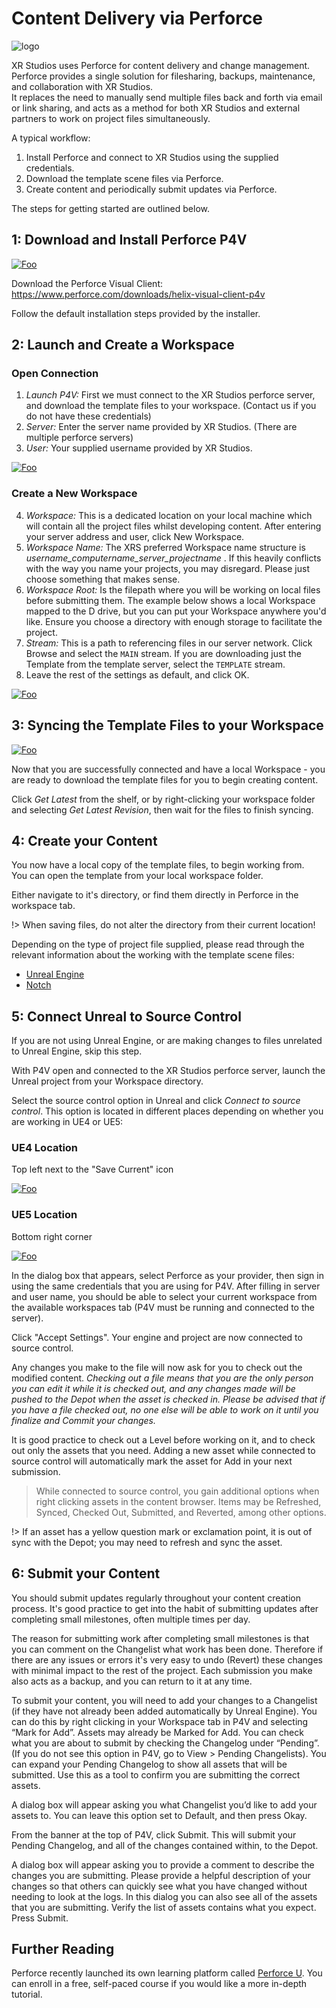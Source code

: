 # Content Delivery via Perforce

![logo](../../img/p4v/flowchart.png)

XR Studios uses Perforce for content delivery and change management.
Perforce provides a single solution for filesharing, backups, maintenance, and collaboration with XR Studios.  
It replaces the need to manually send multiple files back and forth via email or link sharing, and acts as a method for both XR Studios and external partners to work on project files simultaneously.

A typical workflow:

1. Install Perforce and connect to XR Studios using the supplied credentials.
2. Download the template scene files via Perforce.
3. Create content and periodically submit updates via Perforce.

The steps for getting started are outlined below.

## 1: Download and Install Perforce P4V

[![Foo](../../img/p4v/step1.png ":size=50%")](https://xr-studios.github.io/img/p4v/step1.png)

Download the Perforce Visual Client: https://www.perforce.com/downloads/helix-visual-client-p4v

Follow the default installation steps provided by the installer.

## 2: Launch and Create a Workspace

### Open Connection

1. _Launch P4V:_ First we must connect to the XR Studios perforce server, and download the template files to your workspace. (Contact us if you do not have these credentials)
2. _Server:_ Enter the server name provided by XR Studios. (There are multiple perforce servers)
3. _User:_ Your supplied username provided by XR Studios.

[![Foo](../../img/p4v/p4v_connection.png)](https://xr-studios.github.io/img/p4v/p4v_connection.png)

### Create a New Workspace

4. _Workspace:_ This is a dedicated location on your local machine which will contain all the project files whilst developing content. After entering your server address and user, click New Workspace.
5. _Workspace Name:_ The XRS preferred Workspace name structure is _username\_computername\_server\_projectname_ . If this heavily conflicts with the way you name your projects, you may disregard. Please just choose something that makes sense.
6. _Workspace Root:_ Is the filepath where you will be working on local files before submitting them. The example below shows a local Workspace mapped to the D drive, but you can put your Workspace anywhere you'd like. Ensure you choose a directory with enough storage to facilitate the project.
7. _Stream:_ This is a path to referencing files in our server network. Click Browse and select the `MAIN` stream. If you are downloading just the Template from the template server, select the `TEMPLATE` stream.
8. Leave the rest of the settings as default, and click OK.

[![Foo](../../img/p4v/p4v_workspace.PNG)](https://xr-studios.github.io/img/p4v/p4v_workspace.PNG)

## 3: Syncing the Template Files to your Workspace

[![Foo](../../img/p4v/step3.png)](https://xr-studios.github.io/img/p4v/step3.png)

Now that you are successfully connected and have a local Workspace - you are ready to download the template files for you to begin creating content.

Click _Get Latest_ from the shelf, or by right-clicking your workspace folder and selecting _Get Latest Revision_, then wait for the files to finish syncing.

## 4: Create your Content

You now have a local copy of the template files, to begin working from.  
You can open the template from your local workspace folder.

Either navigate to it's directory, or find them directly in Perforce in the workspace tab.

!> When saving files, do not alter the directory from their current location!

Depending on the type of project file supplied, please read through the relevant information about the working with the template scene files:

- [Unreal Engine](docs/content/unreal.md)
- [Notch](docs/content/notch)

## 5: Connect Unreal to Source Control

If you are not using Unreal Engine, or are making changes to files unrelated to Unreal Engine, skip this step.

With P4V open and connected to the XR Studios perforce server, launch the Unreal project from your Workspace directory.

Select the source control option in Unreal and click _Connect to source control_. This option is located in different places depending on whether you are working in UE4 or UE5:

### UE4 Location
Top left next to the "Save Current" icon

[![Foo](../../img/p4v/UE4_sourcecontrol_stuff.png)](https://xr-studios.github.io/img/p4v/ue4_sourcecontrol.png)

### UE5 Location
Bottom right corner

[![Foo](../../img/p4v/UE5_sourcecontrol_stuff.png ":size=80%")](https://xr-studios.github.io/img/p4v/ue5_sourcecontrol.png)

In the dialog box that appears, select Perforce as your provider, then sign in using the same credentials that you are using for P4V. After filling in server and user name, you should be able to select your current workspace from the available workspaces tab (P4V must be running and connected to the server).

Click "Accept Settings".
Your engine and project are now connected to source control.

Any changes you make to the file will now ask for you to check out the modified content. _Checking out a file means that you are the only person you can edit it while it is checked out, and any changes made will be pushed to the Depot when the asset is checked in. Please be advised that if you have a file checked out, no one else will be able to work on it until you finalize and Commit your changes._

It is good practice to check out a Level before working on it, and to check out only the assets that you need.
Adding a new asset while connected to source control will automatically mark the asset for Add in your next submission.

> While connected to source control, you gain additional options when right clicking assets in the content browser. Items may be Refreshed, Synced, Checked Out, Submitted, and Reverted, among other options.

!> If an asset has a yellow question mark or exclamation point, it is out of sync with the Depot; you may need to refresh and sync the asset.

## 6: Submit your Content

You should submit updates regularly throughout your content creation process. It's good practice to get into the habit of submitting updates after completing small milestones, often multiple times per day.

The reason for submitting work after completing small milestones is that you can comment on the Changelist what work has been done. Therefore if there are any issues or errors it's very easy to undo (Revert) these changes with minimal impact to the rest of the project. Each submission you make also acts as a backup, and you can return to it at any time.

To submit your content, you will need to add your changes to a Changelist (if they have not already been added automatically by Unreal Engine). You can do this by right clicking in your Workspace tab in P4V and selecting “Mark for Add”. Assets may already be Marked for Add. You can check what you are about to submit by checking the Changelog under “Pending”. (If you do not see this option in P4V, go to View > Pending Changelists). You can expand your Pending Changelog to show all assets that will be submitted. Use this as a tool to confirm you are submitting the correct assets.

A dialog box will appear asking you what Changelist you’d like to add your assets to. You can leave this option set to Default, and then press Okay.

From the banner at the top of P4V, click Submit. This will submit your Pending Changelog, and all of the changes contained within, to the Depot.

A dialog box will appear asking you to provide a comment to describe the changes you are submitting. Please provide a helpful description of your changes so that others can quickly see what you have changed without needing to look at the logs. In this dialog you can also see all of the assets that you are submitting. Verify the list of assets contains what you expect.  
Press Submit.

## Further Reading

Perforce recently launched its own learning platform called [Perforce U](https://perforceu.perforce.com/vp/merging-collaborating-unreal-engine
). You can enroll in a free, self-paced course if you would like a more in-depth tutorial.
